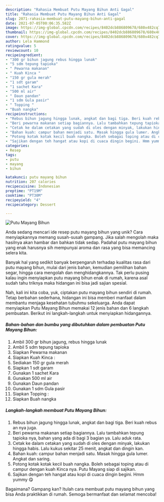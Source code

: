 ```yaml
---
description: "Rahasia Membuat Putu Mayang Bihun Anti Gagal"
title: "Rahasia Membuat Putu Mayang Bihun Anti Gagal"
slug: 2071-rahasia-membuat-putu-mayang-bihun-anti-gagal
date: 2021-07-05T00:06:35.582Z
image: https://img-global.cpcdn.com/recipes/8402dcb886809678/680x482cq70/putu-mayang-bihun-foto-resep-utama.jpg
thumbnail: https://img-global.cpcdn.com/recipes/8402dcb886809678/680x482cq70/putu-mayang-bihun-foto-resep-utama.jpg
cover: https://img-global.cpcdn.com/recipes/8402dcb886809678/680x482cq70/putu-mayang-bihun-foto-resep-utama.jpg
author: Lela Hammond
ratingvalue: 5
reviewcount: 10
recipeingredient:
- "300 gr bihun jagung rebus hingga lunak"
- "5 sdm tepung tapioka"
- " Pewarna makanan"
- " Kuah Kinca "
- "150 gr gula merah"
- "1 sdt garam"
- "1 sachet Kara"
- "500 ml air"
- " Daun pandan"
- "1 sdm Gula pasir"
- " Topping "
- "Buah nangka"
recipeinstructions:
- "Rebus bihun jagung hingga lunak, angkat dan bagi tiga. Beri kuah rebus an nya juga."
- "Beri pewarna makanan setiap bagiannya. Lalu tambahkan tepung tapioka nya, bahan yang ada di bagi 3 bagian ya. Lalu aduk rata."
- "Cetak ke dalam cetakan yang sudah di oles dengan minyak, lakukan hingga habis. Lalu kukus sekitar 25 menit, angkat dan dingin kan."
- "Bahan kuah: campur bahan menjadi satu. Masak hingga gula lumer. Angkat dan saring."
- "Potong kotak kotak kecil buah nangka. Boleh sebagai toping atau di campur dengan kuah Kinca nya. Putu Mayang siap di sajikan."
- "Sajikan dengan teh hangat atau kopi di cuaca dingin begini. Hmm yummy 😋"
categories:
- Resep
tags:
- putu
- mayang
- bihun

katakunci: putu mayang bihun 
nutrition: 207 calories
recipecuisine: Indonesian
preptime: "PT19M"
cooktime: "PT30M"
recipeyield: "4"
recipecategory: Dessert

---
```



![Putu Mayang Bihun](https://img-global.cpcdn.com/recipes/8402dcb886809678/680x482cq70/putu-mayang-bihun-foto-resep-utama.jpg)

Anda sedang mencari ide resep putu mayang bihun yang unik? Cara menyiapkannya memang susah-susah gampang. Jika salah mengolah maka hasilnya akan hambar dan bahkan tidak sedap. Padahal putu mayang bihun yang enak harusnya sih mempunyai aroma dan rasa yang bisa memancing selera kita.

Banyak hal yang sedikit banyak berpengaruh terhadap kualitas rasa dari putu mayang bihun, mulai dari jenis bahan, kemudian pemilihan bahan segar, hingga cara mengolah dan menghidangkannya. Tak perlu pusing kalau ingin menyiapkan putu mayang bihun enak di rumah, karena asal sudah tahu triknya maka hidangan ini bisa jadi sajian spesial.




Nah, kali ini kita coba, yuk, ciptakan putu mayang bihun sendiri di rumah. Tetap berbahan sederhana, hidangan ini bisa memberi manfaat dalam membantu menjaga kesehatan tubuhmu sekeluarga. Anda dapat menyiapkan Putu Mayang Bihun memakai 12 jenis bahan dan 6 langkah pembuatan. Berikut ini langkah-langkah untuk menyiapkan hidangannya.

<!--inarticleads1-->

##### Bahan-bahan dan bumbu yang dibutuhkan dalam pembuatan Putu Mayang Bihun:

1. Ambil 300 gr bihun jagung, rebus hingga lunak
1. Ambil 5 sdm tepung tapioka
1. Siapkan  Pewarna makanan
1. Siapkan  Kuah Kinca :
1. Sediakan 150 gr gula merah
1. Siapkan 1 sdt garam
1. Gunakan 1 sachet Kara
1. Gunakan 500 ml air
1. Gunakan  Daun pandan
1. Gunakan 1 sdm Gula pasir
1. Siapkan  Topping :
1. Siapkan Buah nangka




<!--inarticleads2-->

##### Langkah-langkah membuat Putu Mayang Bihun:

1. Rebus bihun jagung hingga lunak, angkat dan bagi tiga. Beri kuah rebus an nya juga.
1. Beri pewarna makanan setiap bagiannya. Lalu tambahkan tepung tapioka nya, bahan yang ada di bagi 3 bagian ya. Lalu aduk rata.
1. Cetak ke dalam cetakan yang sudah di oles dengan minyak, lakukan hingga habis. Lalu kukus sekitar 25 menit, angkat dan dingin kan.
1. Bahan kuah: campur bahan menjadi satu. Masak hingga gula lumer. Angkat dan saring.
1. Potong kotak kotak kecil buah nangka. Boleh sebagai toping atau di campur dengan kuah Kinca nya. Putu Mayang siap di sajikan.
1. Sajikan dengan teh hangat atau kopi di cuaca dingin begini. Hmm yummy 😋




Bagaimana? Gampang kan? Itulah cara membuat putu mayang bihun yang bisa Anda praktikkan di rumah. Semoga bermanfaat dan selamat mencoba!
